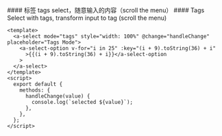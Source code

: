 <cn>
#### 标签
tags select，随意输入的内容（scroll the menu）
</cn>

<us>
#### Tags
Select with tags, transform input to tag (scroll the menu)
</us>

```tpl
<template>
  <a-select mode="tags" style="width: 100%" @change="handleChange" placeholder="Tags Mode">
    <a-select-option v-for="i in 25" :key="(i + 9).toString(36) + i"
      >{{(i + 9).toString(36) + i}}</a-select-option
    >
  </a-select>
</template>
<script>
  export default {
    methods: {
      handleChange(value) {
        console.log(`selected ${value}`);
      },
    },
  };
</script>
```
